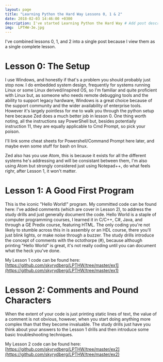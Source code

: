 ```yaml
---
layout: page
title: "Learning Python the Hard Way Lessons 0, 1 & 2"
date: 2018-02-03 14:46:00 +0300
description: I've started Learning Python the Hard Way # Add post description (optional)
img:  LPTHW-3e.jpg
---
```

I've combined lessons 0, 1, and 2 into a single post because I view them as a single complete lesson.

# Lesson 0: The Setup
I use Windows, and honestly if that's a problem you should probably just stop now. I do embedded system design, 
frequently for systems running Linux or some Linux derived/inspired OS, so I'm familiar and quite proficient 
with Linux but, as someone who needs remote debugging tools and the ability to support legacy hardware, Windows
is a great choice because of the support community and the wider availability of enterprise tools. However it's
largely pointless for me to walk you through the python setup here because Zed does a much better job in 
lesson 0. One thing worth noting, all the instructions say PowerShell but, besides potentially instruction 11, 
they are equally applicable to Cmd Prompt, so pick your poison.

I'll link some cheat sheets for Powershell/Command Prompt here later, and maybe even some stuff for bash on 
linux.

Zed also has you use Atom, this is because it exists for all the different systems he's addressing and will be 
consistant between them, I'm also using Atom but strongly considered just using Notepad++, do what feels righr, 
after Lesson 1, it won't matter.

# Lesson 1: A Good First Program
This is the iconic "Hello World!" program. My committed code can be found here: <insert link to LPTHW github repo>
I've added comments (which are cover in Lesson 2), to address the study drills and just generally document the 
code. Hello World is a staple of computer programming courses, I learned it in C/C++, C#, Java, and through a 
GE Predix course, featuring HTML. The only coding you're not likely to stumble across this in is assembly or an
HDL course, there you'll just blink lights, or make noise through a buzzer. The study drills introduce the 
concept of comments with the octothorpe (#), because although printing "Hello World" is great, it's not really 
coding until you can document what the heck you've done.

My Lesson 1 code can be found here: [https://github.com/skyrydberg/LPTHW/tree/master/ex1](https://github.com/skyrydberg/LPTHW/tree/master/ex1)

# Lesson 2: Comments and Pound Characters
When the extent of your code is just printing static lines of text, the value of a comment is not obvious, 
however, when you start doing anything more complex than that they become invaluable. The study drills just have 
you think about your answers to the Lesson 1 drills and then introduce some basic troubleshooting techniques.

My Lesson 2 code can be found here: [https://github.com/skyrydberg/LPTHW/tree/master/ex2](https://github.com/skyrydberg/LPTHW/tree/master/ex2)